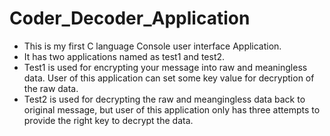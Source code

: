 # Coder_Decoder_Application
* This is my first C language Console user interface Application.
* It has two applications named as test1 and test2.
* Test1 is used for encrypting your message into raw and meaningless data. User of this application can set some key value for decryption of the raw data.
* Test2 is used for decrypting the raw and meangingless data back to original message, but user of this application only has three attempts to provide the right key to decrypt the data.
